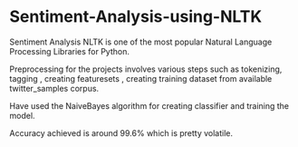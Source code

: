 # Sentiment-Analysis-using-NLTK
Sentiment Analysis 
NLTK is one of the most popular Natural Language Processing Libraries for Python.

Preprocessing for the projects involves various steps such as tokenizing, tagging , creating featuresets , creating training dataset from available twitter_samples corpus.

Have used the NaiveBayes algorithm for creating classifier and training the model.

Accuracy achieved is around 99.6% which is pretty volatile.
